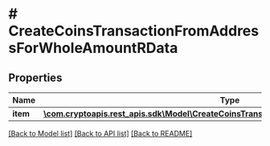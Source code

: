 # # CreateCoinsTransactionFromAddressForWholeAmountRData

## Properties

Name | Type | Description | Notes
------------ | ------------- | ------------- | -------------
**item** | [**\com.cryptoapis.rest_apis.sdk\Model\CreateCoinsTransactionFromAddressForWholeAmountRI**](CreateCoinsTransactionFromAddressForWholeAmountRI.md) |  |

[[Back to Model list]](../../README.md#models) [[Back to API list]](../../README.md#endpoints) [[Back to README]](../../README.md)

